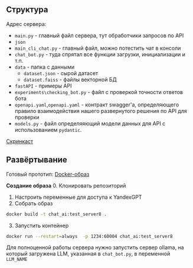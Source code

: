 ## Структура

Адрес сервера: 


- `main.py` - главный файл сервера, тут обработчики запросов по API
- `json`
- `main_cli_chat.py` - главный файл, можно потестить чат в консоли 
- `chat_bot.py` - туда спрятал все функции загрузки, инициализации и т.п.
- `data` - папка с данными
  - `dataset.json` - сырой датасет 
  - `dataset.faiss` - файлы векторной БД
- `fastAPI` - примеры API
- `experiments\checking_bot.py` - файл с проверкой точности ответов бота
- `openapi.yaml`,`openapi.yaml` - контракт swagger'а, определяющего правило взаимодействия нашего развернутого решения по API для проверки
- `models.py` - файл определяяющий модели данных для API с использованием `pydantic`.

 
[Скринкаст](https://drive.google.com/file/d/1psd_ouyXrp1EoJtI7dBaFsAFRzRUMesj/view?usp=drive_link)

## Развёртывание

Готовый прототип: [Docker-образ](https://drive.google.com/file/d/145VOKdAfwvT-sv0KIqvn-3sMFiVwFCEA/view?usp=drive_link)

**Создание образа**
0. Клонировать репозиторий
1. Настроить переменные для доступа к YandexGPT
2. Собрать образ
```bash
docker build -t chat_ai:test_server8 .
```
3. Запустить контейнер
```bash
docker run --restart=always  -p 1234:60004 chat_ai:test_server8  
```

Для полноценной работы сервера нужно запустить сервер ollama, на который загружена LLM, указанная в  `chat_bot.py`, 
в переменной `LLM_NAME`


